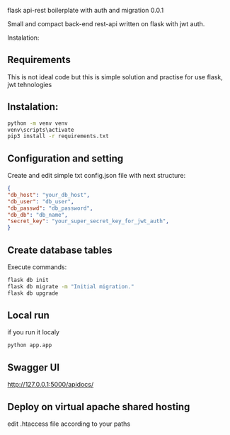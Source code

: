 flask api-rest boilerplate with auth and migration 0.0.1

Small and compact back-end rest-api written on flask with jwt auth.  

Instalation:
## Requirements
This is not ideal code but this is simple solution and practise for use flask, jwt tehnologies

## Instalation:
```cmd
python -m venv venv
venv\scripts\activate
pip3 install -r requirements.txt
```
## Configuration and setting
Create and edit simple txt config.json file with next structure:

```json
{
"db_host": "your_db_host",
"db_user": "db_user",
"db_passwd": "db_password",
"db_db": "db_name",
"secret_key": "your_super_secret_key_for_jwt_auth",
}
```

## Create database tables
Execute commands:
```cmd
flask db init
flask db migrate -m "Initial migration."
flask db upgrade
```

## Local run
if you run it localy
```cmd
python app.app 
```

## Swagger UI
http://127.0.0.1:5000/apidocs/

## Deploy on virtual apache shared hosting
edit .htaccess file according to your paths



